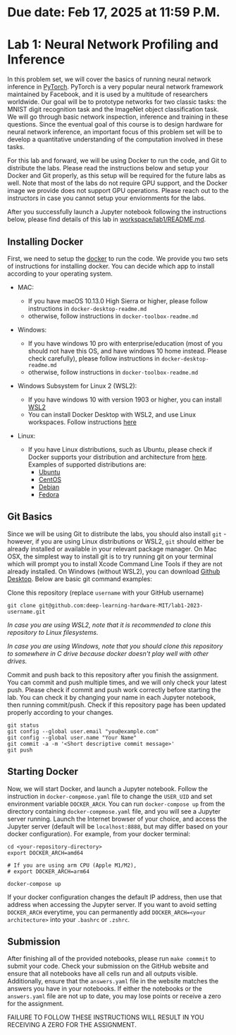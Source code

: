 # Due date: Feb 17, 2025 at 11:59 P.M.

# Lab 1: Neural Network Profiling and Inference

In this problem set, we will cover the basics of running neural network inference
in [PyTorch](https://pytorch.org/). PyTorch is a very popular
neural network framework maintained by Facebook, and it is used by a multitude of
researchers worldwide. Our goal will be to prototype networks for two classic
tasks: the MNIST digit recognition task and the ImageNet object classification
task. We will go through basic network inspection, inference and training in
these questions. Since the eventual goal of this course is to design hardware
for neural network inference, an important focus of this problem set will be to
develop a quantitative understanding of the computation involved in these tasks.

For this lab and forward, we will be using Docker to run the code, and Git to distribute the labs. Please read the instructions below and setup your Docker and Git properly, as this setup will be required for the future labs as well. Note that most of the labs do not require GPU support, and the Docker image we provide does not support GPU operations. Please reach out to the instructors in case you cannot setup your enviornments for the labs. 

After you successfully launch a Jupyter notebook following the instructions below, please find details of this lab in [workspace/lab1/README.md](./workspace/lab1/README.md).

## Installing Docker

First, we need to setup the [docker](https://docs.docker.com/get-started/) to run the code. We provide you two sets of instructions for installing docker. You can decide which app to install according to your operating system.

- MAC:

  - If you have macOS 10.13.0 High Sierra or higher, please follow instructions in `docker-desktop-readme.md`
  - otherwise, follow instructions in `docker-toolbox-readme.md`

- Windows:

  - If you have windows 10 pro with enterprise/education (most of you should not have this OS, and have windows 10 home instead. Please check carefully), please follow instructions in `docker-desktop-readme.md`
  - otherwise, follow instructions in `docker-toolbox-readme.md`

- Windows Subsystem for Linux 2 (WSL2):

  - If you have windows 10 with version 1903 or higher, you can install [WSL2](https://docs.microsoft.com/en-us/windows/wsl/install-win10)
  - You can install Docker Desktop with WSL2, and use Linux workspaces. Follow instructions [here](https://docs.docker.com/docker-for-windows/wsl/)

- Linux:

  - If you have Linux distributions, such as Ubuntu, please check if Docker supports your distribution and architecture from [here](https://docs.docker.com/engine/install/). Examples of supported distributions are: 
    - [Ubuntu](https://docs.docker.com/engine/install/ubuntu/)
    - [CentOS](https://docs.docker.com/engine/install/centos/)
    - [Debian](https://docs.docker.com/engine/install/debian/)
    - [Fedora](https://docs.docker.com/engine/install/fedora/)


## Git Basics

Since we will be using Git to distribute the labs, you should also install `git` - however, if you are using Linux distributions or WSL2, `git` should either be already installed or available in your relevant package manager. On Mac OSX, the simplest way to install git is to try running git on your terminal which will prompt you to install Xcode Command Line Tools if they are not already installed. On Windows (without WSL2), you can download [Github Desktop](https://desktop.github.com/). Below are basic git command examples:

[//]: # "TODO: change this url"
Clone this repository (replace `username` with your GitHub username)
```
git clone git@github.com:deep-learning-hardware-MIT/lab1-2023-username.git
```
*In case you are using WSL2, note that it is recommended to clone this repository to Linux filesystems.*

*In case you are using Windows, note that you should clone this repository to somewhere in C drive because docker doesn't play well with other drives.*

Commit and push back to this repository after you finish the assignment. You can commit and push multiple times, and we will only check your latest push. Please check if commit and push work correctly before starting the lab. You can check it by changing your name in each Jupyter notebook, then running commit/push. Check if this repository page has been updated properly according to your changes. 
```
git status
git config --global user.email "you@example.com"
git config --global user.name "Your Name"
git commit -a -m '<Short descriptive commit message>'
git push
```

## Starting Docker

Now, we will start Docker, and launch a Jupyter notebook. Follow the instruction
in `docker-compmose.yaml` file to change the `USER_UID` and set environment variable `DOCKER_ARCH`.
You can run `docker-compose up` from the directory containing `docker-compmose.yaml` file, and you will see a Jupyter server running. Launch the Internet browser of your choice, and access the Jupyter server (default will be `localhost:8888`, but may differ based on your docker configuration). For example, from your docker terminal:
```
cd <your-repository-directory>
export DOCKER_ARCH=amd64

# If you are using arm CPU (Apple M1/M2), 
# export DOCKER_ARCH=arm64 

docker-compose up
```

If your docker configuration changes the default IP address, then use that address when accessing the Jupyter server. If you want to avoid setting `DOCKER_ARCH` everytime, you can permanently add `DOCKER_ARCH=<your architecture>` into your `.bashrc` or `.zshrc`.

## Submission
After finishing all of the provided notebooks, please run `make commmit` to
submit your code. Check your submission on the GitHub website and ensure that
all notebooks have all cells run and all outputs visible. Additionally, ensure
that the `answers.yaml` file in the website matches the answers you have in your
notebooks. If either the notebooks or the `answers.yaml` file are not up to
date, you may lose points or receive a zero for the assignment.

FAILURE TO FOLLOW THESE INSTRUCTIONS WILL RESULT IN YOU RECEIVING A ZERO FOR THE
ASSIGNMENT. 
